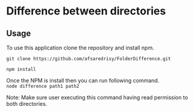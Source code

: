 # Difference between directories

## Usage
To use this application clone the repository and install npm.<br/>
```
git clone https://github.com/afsaredrisy/FolderDifference.git

npm install

``` 

Once the NPM is install then you can run following command. <br/>
`node difference path1 path2`<br/>

Note: Make sure user executing this command having read permission to both directories. <br/>



